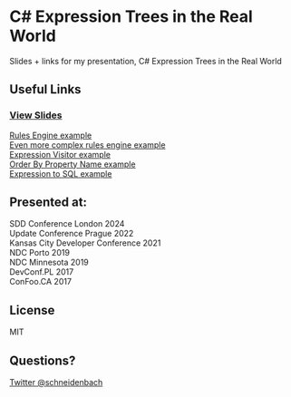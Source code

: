 # C# Expression Trees in the Real World
Slides + links for my presentation, C# Expression Trees in the Real World

## Useful Links

### [View Slides](https://gitpitch.com/schneidenbach/CSharpExpressionTreesInTheRealWorld)

[Rules Engine example](https://dotnetfiddle.net/iobiuW)  
[Even more complex rules engine example](https://dotnetfiddle.net/XuF4ci)  
[Expression Visitor example](https://dotnetfiddle.net/wQMkyd)  
[Order By Property Name example](https://dotnetfiddle.net/5PlilF)  
[Expression to SQL example](https://dotnetfiddle.net/PUij3K)

## Presented at:

SDD Conference London 2024  
Update Conference Prague 2022  
Kansas City Developer Conference 2021  
NDC Porto 2019  
NDC Minnesota 2019  
DevConf.PL 2017  
ConFoo.CA 2017

## License

MIT

## Questions?

[Twitter @schneidenbach](https://twitter.com/schneidenbach)
